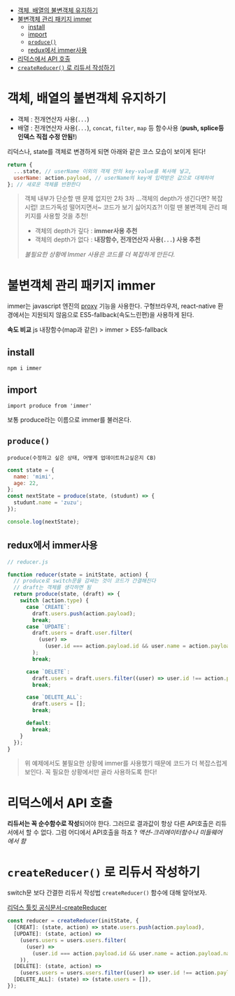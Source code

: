 - [객체, 배열의 불변객체 유지하기](#객체-배열의-불변객체-유지하기)
- [불변객체 관리 패키지 immer](#불변객체-관리-패키지-immer)
  - [install](#install)
  - [import](#import)
  - [`produce()`](#produce)
  - [redux에서 immer사용](#redux에서-immer사용)
- [리덕스에서 API 호출](#리덕스에서-api-호출)
- [`createReducer()` 로 리듀서 작성하기](#createreducer-로-리듀서-작성하기)

# 객체, 배열의 불변객체 유지하기

- 객체 : 전개연산자 사용(`...`)
- 배열 : 전개연산자 사용(`...`), `concat`, `filter`, `map` 등 함수사용 (**push, splice등 인덱스 직접 수정 안됨!**)

리덕스나, state를 객체로 변경하게 되면 아래와 같은 코스 모습이 보이게 된다!

```js
return {
  ...state, // userName 이외의 객체 안의 key-value를 복사해 넣고,
  userName: action.payload, // userName의 key에 입력받은 값으로 대체하여
}; // 새로운 객체를 반환한다
```

> 객체 내부가 단순할 땐 문제 없지만 2차 3차 ...객체의 depth가 생긴다면? 복잡시럽! 코드가독성 떨어지면서~ 코드가 보기 싫어지죠?! 이럴 땐 불변객체 관리 패키지를 사용할 것을 추천!
>
> - 객체의 depth가 깊다 : **immer사용 추천**
> - 객체의 depth가 없다 : **내장함수, 전개연산자 사용(`...`) 사용 추천**
>
> _불필요한 상황에 Immer 사용은 코드를 더 복잡하게 만든다._

# 불변객체 관리 패키지 immer

immer는 javascript 엔진의 [proxy](https://developer.mozilla.org/ko/docs/Web/JavaScript/Reference/Global_Objects/Proxy) 기능을 사용한다. 구형브라우저, react-native 환경에서는 지원되지 않음으로 ES5-fallback(속도느린편)을 사용하게 된다.

**속도 비교**
js 내장함수(map과 같은) > immer > ES5-fallback

## install

`npm i immer`

## import

`import produce from 'immer'`

보통 produce라는 이름으로 immer를 불러온다.

## `produce()`

`produce(수정하고 싶은 상태, 어떻게 업데이트하고싶은지 CB)`

```js
const state = {
  name: 'mimi',
  age: 22,
};
const nextState = produce(state, (studunt) => {
  studunt.name = 'zuzu';
});

console.log(nextState);
```

## redux에서 immer사용

```js
// reducer.js

function reducer(state = initState, action) {
  // produce로 switch문을 감싸는 것이 코드가 간결해진다
  // draft는 객체를 생각하면 됨
  return produce(state, (draft) => {
    switch (action.type) {
      case `CREATE`:
        draft.users.push(action.payload);
        break;
      case `UPDATE`:
        draft.users = draft.user.filter(
          (user) =>
            (user.id === action.payload.id && user.name = action.payload.name)
        );
        break;

      case `DELETE`:
        draft.users = draft.users.filter((user) => user.id !== action.payload);
        break;

      case `DELETE_ALL`:
        draft.users = [];
        break;

      default:
        break;
    }
  });
}
```

> 위 예제에서도 불필요한 상황에 immer를 사용했기 때문에 코드가 더 복잡스럽게 보인다. 꼭 필요한 상황에서만 골라 사용하도록 한다!

# 리덕스에서 API 호출

**리듀서는 꼭 순수함수로 작성**되어야 한다. 그러므로 결과값이 항상 다른 API호출은 리듀서에서 할 수 없다.
그럼 어디에서 API호출을 하죠 ? _액션-크리에이터함수나 미들웨어에서 함_

# `createReducer()` 로 리듀서 작성하기

switch문 보다 간결한 리듀서 작성법 `createReducer()` 함수에 대해 알아보자.

[리덕스 툴킷 공식문서-createReducer](https://redux-toolkit.js.org/api/createReducer)

```js
const reducer = createReducer(initState, {
  [CREAT]: (state, action) => state.users.push(action.payload),
  [UPDATE]: (state, action) =>
    (users.users = users.users.filter(
      (user) =>
        (user.id === action.payload.id && user.name = action.payload.name)
    )),
  [DELETE]: (state, action) =>
    (users.users = users.users.filter((user) => user.id !== action.payload)),
  [DELETE_ALL]: (state) => (state.users = []),
});
```
